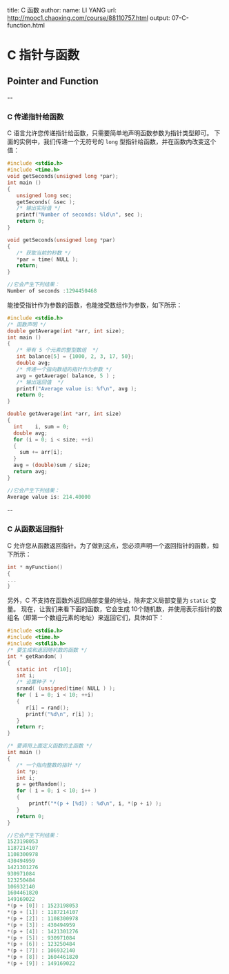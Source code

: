 title: C 函数
author:
  name: LI YANG
  url: http://mooc1.chaoxing.com/course/88110757.html
output: 07-C-function.html

# C 指针与函数
## Pointer and Function


--

### C 传递指针给函数

C 语言允许您传递指针给函数，只需要简单地声明函数参数为指针类型即可。 下面的实例中，我们传递一个无符号的 `long` 型指针给函数，并在函数内改变这个值：
```c
#include <stdio.h>
#include <time.h>
void getSeconds(unsigned long *par);
int main ()
{
   unsigned long sec;
   getSeconds( &sec );
   /* 输出实际值 */
   printf("Number of seconds: %ld\n", sec );
   return 0;
}

void getSeconds(unsigned long *par)
{
   /* 获取当前的秒数 */
   *par = time( NULL );
   return;
}

//它会产生下列结果：
Number of seconds :1294450468
```

能接受指针作为参数的函数，也能接受数组作为参数，如下所示：
```c
#include <stdio.h>
/* 函数声明 */
double getAverage(int *arr, int size);
int main ()
{
   /* 带有 5 个元素的整型数组  */
   int balance[5] = {1000, 2, 3, 17, 50};
   double avg;
   /* 传递一个指向数组的指针作为参数 */
   avg = getAverage( balance, 5 ) ;
   /* 输出返回值  */
   printf("Average value is: %f\n", avg );
   return 0;
}

double getAverage(int *arr, int size)
{
  int    i, sum = 0;       
  double avg;          
  for (i = 0; i < size; ++i)
  {
    sum += arr[i];
  }
  avg = (double)sum / size;
  return avg;
}

//它会产生下列结果：
Average value is: 214.40000
```

--

### C 从函数返回指针

C 允许您从函数返回指针。为了做到这点，您必须声明一个返回指针的函数，如下所示：
```c
int * myFunction()
{
...
}
```
另外，C 不支持在函数外返回局部变量的地址，除非定义局部变量为 `static` 变量。 现在，让我们来看下面的函数，它会生成 10个随机数，并使用表示指针的数组名（即第一个数组元素的地址）来返回它们，具体如下：
```c
#include <stdio.h>
#include <time.h>
#include <stdlib.h> 
/* 要生成和返回随机数的函数 */
int * getRandom( )
{
   static int  r[10];
   int i;
   /* 设置种子 */
   srand( (unsigned)time( NULL ) );
   for ( i = 0; i < 10; ++i)
   {
      r[i] = rand();
      printf("%d\n", r[i] );
   }
   return r;
}

/* 要调用上面定义函数的主函数 */
int main ()
{
   /* 一个指向整数的指针 */
   int *p;
   int i;
   p = getRandom();
   for ( i = 0; i < 10; i++ )
   {
       printf("*(p + [%d]) : %d\n", i, *(p + i) );
   }
   return 0;
}

//它会产生下列结果：
1523198053
1187214107
1108300978
430494959
1421301276
930971084
123250484
106932140
1604461820
149169022
*(p + [0]) : 1523198053
*(p + [1]) : 1187214107
*(p + [2]) : 1108300978
*(p + [3]) : 430494959
*(p + [4]) : 1421301276
*(p + [5]) : 930971084
*(p + [6]) : 123250484
*(p + [7]) : 106932140
*(p + [8]) : 1604461820
*(p + [9]) : 149169022
```